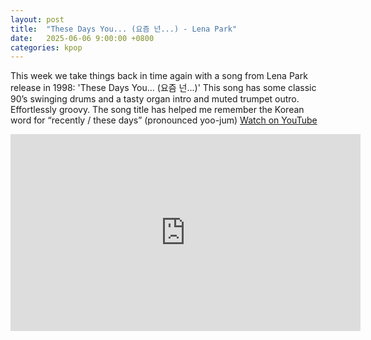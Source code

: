 ```yaml
---
layout: post
title:  "These Days You... (요즘 넌...) - Lena Park"
date:   2025-06-06 9:00:00 +0800
categories: kpop
---
```

This week we take things back in time again with a song from Lena Park release in 1998: 'These Days You... (요즘 넌...)' 
This song has some classic 90’s swinging drums and a tasty organ intro and muted trumpet outro. Effortlessly groovy. 
The song title has helped me remember the Korean word for “recently / these days” (pronounced yoo-jum)  <a href="https://www.youtube.com/watch?v=GduTZPYApPU">Watch on YouTube</a>

<iframe width="560" height="315" src="https://www.youtube.com/embed/GduTZPYApPU" title="YouTube video player" frameborder="0" allowfullscreen></iframe>
